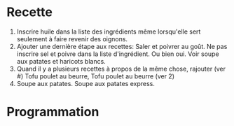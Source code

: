 # Recette

1. Inscrire huile dans la liste des ingrédients même lorsqu'elle sert seulement à faire revenir des oignons.
1. Ajouter une dernière étape aux recettes: Saler et poivrer au goût. Ne pas inscrire sel et poivre dans la liste d'ingrédient. Ou bien oui. Voir soupe aux patates et haricots blancs.
1. Quand il y a plusieurs recettes à propos de la même chose, rajouter (ver #) Tofu poulet au beurre, Tofu poulet au beurre (ver 2)
1. Soupe aux patates. Soupe aux patates express.

# Programmation
